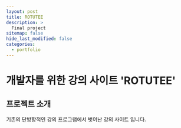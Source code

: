 ```yaml
---
layout: post
title: ROTUTEE
description: >
  Final project
sitemap: false
hide_last_modified: false
categories:
  - portfolio
---
```


# 개발자를 위한 강의 사이트 'ROTUTEE'

## 프로젝트 소개

기존의 단방향적인 강의 프로그램에서 벗어난 강의 사이트 입니다.

